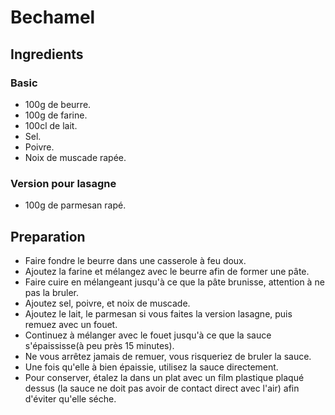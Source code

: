 # Bechamel

## Ingredients

### Basic

- 100g de beurre.
- 100g de farine.
- 100cl de lait.
- Sel.
- Poivre.
- Noix de muscade rapée.

### Version pour lasagne

- 100g de parmesan rapé.

## Preparation

- Faire fondre le beurre dans une casserole à feu doux.  
- Ajoutez la farine et mélangez avec le beurre afin de former une pâte.  
- Faire cuire en mélangeant jusqu'à ce que la pâte brunisse, attention à ne pas la bruler.  
- Ajoutez sel, poivre, et noix de muscade.  
- Ajoutez le lait, le parmesan si vous faites la version lasagne, puis remuez avec un fouet.  
- Continuez à mélanger avec le fouet jusqu'à ce que la sauce s'épaississe(à peu près 15 minutes).
- Ne vous arrêtez jamais de remuer, vous risqueriez de bruler la sauce.    
- Une fois qu'elle à bien épaissie, utilisez la sauce directement.
- Pour conserver, étalez la dans un plat avec un film plastique plaqué dessus (la sauce ne doit pas avoir de contact direct avec l'air) afin d'éviter qu'elle séche.
